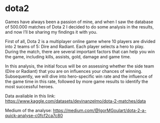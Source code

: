 # dota2
Games have always been a passion of mine, and when I saw the database of 500.000 matches of Dota 2 I decided to do some analysis in the results, and now I’ll be sharing my findings it with you.

First of all, Dota 2 is a multiplayer online game where 10 players are divided into 2 teams of 5: Dire and Radiant. Each player selects a hero to play. During the match, there are several important factors that can help you win the game, including kills, assists, gold, damage and game time.

In this analysis, the initial focus will be on assessing whether the side team (Dire or Radiant) that you are on influences your chances of winning. Subsequently, we will dive into hero-specific win rate and the influence of the game time in this rate, followed by more game results to identify the most successful heroes.

Data avaliable in this link:
https://www.kaggle.com/datasets/devinanzelmo/dota-2-matches/data

Medium of the analyse:
https://medium.com/@IgorMGoulart/dota-2-a-quick-analyse-c0fcf2ca7c80
